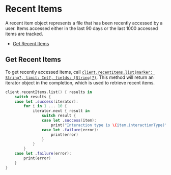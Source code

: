 Recent Items
=======

A recent item object represents a file that has been recently accessed by a user. Items accessed either in the last 90 days or the last 1000 accessed items are tracked.

<!-- START doctoc generated TOC please keep comment here to allow auto update -->
<!-- DON'T EDIT THIS SECTION, INSTEAD RE-RUN doctoc TO UPDATE -->


- [Get Recent Items](#get-recent-items)

<!-- END doctoc generated TOC please keep comment here to allow auto update -->

Get Recent Items
----------------

To get recently accessed items, call
[`client.recentItems.list(marker: String?, limit: Int?, fields: [String]?)`][get-recent-items]. This method will return an iterator object in the completion, which is used to retrieve recent items.

```swift
client.recentItems.list() { results in
    switch results {
    case let .success(iterator):
        for i in 1 ... 10 {
            iterator.next { result in
                switch result {
                case let .success(item):
                    print("Interaction type is \(item.interactionType)")
                case let .failure(error):
                    print(error)
                }
            }
        }
    case let .failure(error):
        print(error)
    }
}
```

[get-recent-items]: https://opensource.box.com/box-swift-sdk/Classes/RecentItemsModule.html#/s:6BoxSDK17RecentItemsModuleC03getcD06marker5limit6fieldsAA18PaginationIteratorCyAA0C4ItemCGSSSg_SiSgSaySSGSgtF
